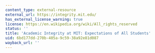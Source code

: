 ```yaml
---
content_type: external-resource
external_url: https://integrity.mit.edu/
has_external_license_warning: true
license: https://en.wikipedia.org/wiki/All_rights_reserved
status: ''
title: 'Academic Integrity at MIT: Expectations of All Students'
uid: 6bd177dd-270b-405a-9c59-38a92e81d087
wayback_url: ''
---
```

